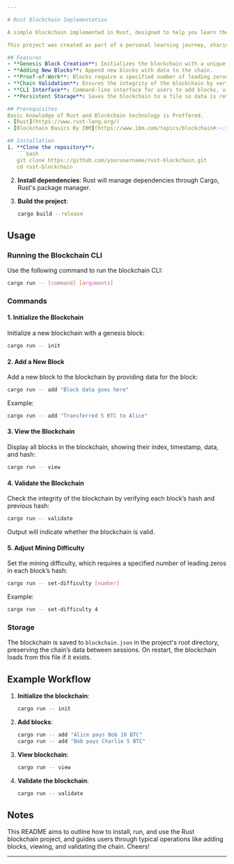 ```yaml
---

# Rust Blockchain Implementation

A simple blockchain implemented in Rust, designed to help you learn the foundations of blockchain technology. This project provides a basic blockchain with features such as proof-of-work, a CLI for interaction, and persistent storage.

This project was created as part of a personal learning journey, sharing to aid others, not intended for production use. It is a simple implementation of a blockchain, but it does not include features such as smart contracts or decentralized applications (DApps).

## Features
- **Genesis Block Creation**: Initializes the blockchain with a unique genesis block.
- **Adding New Blocks**: Append new blocks with data to the chain.
- **Proof-of-Work**: Blocks require a specified number of leading zeros in their hash, simulating a mining process.
- **Chain Validation**: Ensures the integrity of the blockchain by verifying each block’s hash and previous hash.
- **CLI Interface**: Command-line interface for users to add blocks, view the entire blockchain, validate the chain, and more.
- **Persistent Storage**: Saves the blockchain to a file so data is retained between sessions.

## Prerequisites
Basic knowledge of Rust and Blockchain technology is Preffered.
- [Rust](https://www.rust-lang.org/)
- [Blockchain Basics By IBM](https://www.ibm.com/topics/blockchain#:~:text=IBM-,What%20is%20blockchain%3F,patents%2C%20copyrights%2C%20branding)

## Installation
1. **Clone the repository**:
   ```bash
   git clone https://github.com/yourusername/rust-blockchain.git
   cd rust-blockchain
   ```

2. **Install dependencies**:
   Rust will manage dependencies through Cargo, Rust's package manager.

3. **Build the project**:
   ```bash
   cargo build --release
   ```

## Usage

### Running the Blockchain CLI
Use the following command to run the blockchain CLI:
```bash
cargo run -- [command] [arguments]
```

### Commands
#### 1. Initialize the Blockchain
Initialize a new blockchain with a genesis block:
```bash
cargo run -- init
```

#### 2. Add a New Block
Add a new block to the blockchain by providing data for the block:
```bash
cargo run -- add "Block data goes here"
```
Example:
```bash
cargo run -- add "Transferred 5 BTC to Alice"
```

#### 3. View the Blockchain
Display all blocks in the blockchain, showing their index, timestamp, data, and hash:
```bash
cargo run -- view
```

#### 4. Validate the Blockchain
Check the integrity of the blockchain by verifying each block’s hash and previous hash:
```bash
cargo run -- validate
```
Output will indicate whether the blockchain is valid.

#### 5. Adjust Mining Difficulty
Set the mining difficulty, which requires a specified number of leading zeros in each block’s hash:
```bash
cargo run -- set-difficulty [number]
```
Example:
```bash
cargo run -- set-difficulty 4
```

### Storage
The blockchain is saved to `blockchain.json` in the project's root directory, preserving the chain’s data between sessions. On restart, the blockchain loads from this file if it exists.

## Example Workflow
1. **Initialize the blockchain**:
   ```bash
   cargo run -- init
   ```
2. **Add blocks**:
   ```bash
   cargo run -- add "Alice pays Bob 10 BTC"
   cargo run -- add "Bob pays Charlie 5 BTC"
   ```
3. **View blockchain**:
   ```bash
   cargo run -- view
   ```
4. **Validate the blockchain**:
   ```bash
   cargo run -- validate
   ```


## Notes
This README aims to outline how to install, run, and use the Rust blockchain project, and guides users through typical operations like adding blocks, viewing, and validating the chain. Cheers!

---
```

